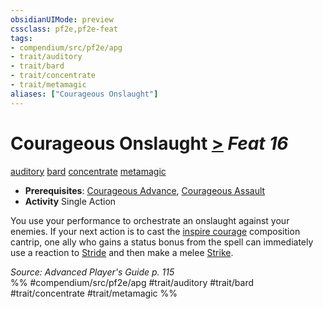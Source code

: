 ```yaml
---
obsidianUIMode: preview
cssclass: pf2e,pf2e-feat
tags:
- compendium/src/pf2e/apg
- trait/auditory
- trait/bard
- trait/concentrate
- trait/metamagic
aliases: ["Courageous Onslaught"]
---
```

# Courageous Onslaught  [>](../../Rules/core-rulebook/chapter-9-playing-the-game.md#Actions "Single Action") *Feat 16*  
[auditory](../../Rules/traits/auditory.md)  [bard](../../Rules/traits/bard.md)  [concentrate](../../Rules/traits/concentrate.md)  [metamagic](../../Rules/traits/metamagic.md)  

- **Prerequisites**: [Courageous Advance](courageous-advance-apg.md), [Courageous Assault](courageous-assault-apg.md)
- **Activity** Single Action

You use your performance to orchestrate an onslaught against your enemies. If your next action is to cast the [inspire courage](../spells/inspire-courage.md) composition cantrip, one ally who gains a status bonus from the spell can immediately use a reaction to [Stride](../../Rules/actions/stride.md) and then make a melee [Strike](../../Rules/actions/strike.md).

*Source: Advanced Player's Guide p. 115*  
%% #compendium/src/pf2e/apg #trait/auditory #trait/bard #trait/concentrate #trait/metamagic %%
